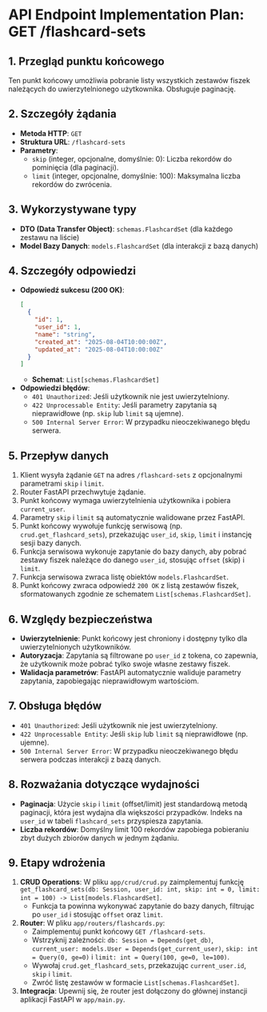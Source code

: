 # API Endpoint Implementation Plan: GET /flashcard-sets

## 1. Przegląd punktu końcowego

Ten punkt końcowy umożliwia pobranie listy wszystkich zestawów fiszek należących do uwierzytelnionego użytkownika. Obsługuje paginację.

## 2. Szczegóły żądania

-   **Metoda HTTP**: `GET`
-   **Struktura URL**: `/flashcard-sets`
-   **Parametry**: 
    -   `skip` (integer, opcjonalne, domyślnie: 0): Liczba rekordów do pominięcia (dla paginacji).
    -   `limit` (integer, opcjonalne, domyślnie: 100): Maksymalna liczba rekordów do zwrócenia.

## 3. Wykorzystywane typy

-   **DTO (Data Transfer Object)**: `schemas.FlashcardSet` (dla każdego zestawu na liście)
-   **Model Bazy Danych**: `models.FlashcardSet` (dla interakcji z bazą danych)

## 4. Szczegóły odpowiedzi

-   **Odpowiedź sukcesu (200 OK)**:
    ```json
    [
      {
        "id": 1,
        "user_id": 1,
        "name": "string",
        "created_at": "2025-08-04T10:00:00Z",
        "updated_at": "2025-08-04T10:00:00Z"
      }
    ]
    ```
    -   **Schemat**: `List[schemas.FlashcardSet]`
-   **Odpowiedzi błędów**:
    -   `401 Unauthorized`: Jeśli użytkownik nie jest uwierzytelniony.
    -   `422 Unprocessable Entity`: Jeśli parametry zapytania są nieprawidłowe (np. `skip` lub `limit` są ujemne).
    -   `500 Internal Server Error`: W przypadku nieoczekiwanego błędu serwera.

## 5. Przepływ danych

1.  Klient wysyła żądanie `GET` na adres `/flashcard-sets` z opcjonalnymi parametrami `skip` i `limit`.
2.  Router FastAPI przechwytuje żądanie.
3.  Punkt końcowy wymaga uwierzytelnienia użytkownika i pobiera `current_user`.
4.  Parametry `skip` i `limit` są automatycznie walidowane przez FastAPI.
5.  Punkt końcowy wywołuje funkcję serwisową (np. `crud.get_flashcard_sets`), przekazując `user_id`, `skip`, `limit` i instancję sesji bazy danych.
6.  Funkcja serwisowa wykonuje zapytanie do bazy danych, aby pobrać zestawy fiszek należące do danego `user_id`, stosując `offset` (skip) i `limit`.
7.  Funkcja serwisowa zwraca listę obiektów `models.FlashcardSet`.
8.  Punkt końcowy zwraca odpowiedź `200 OK` z listą zestawów fiszek, sformatowanych zgodnie ze schematem `List[schemas.FlashcardSet]`.

## 6. Względy bezpieczeństwa

-   **Uwierzytelnienie**: Punkt końcowy jest chroniony i dostępny tylko dla uwierzytelnionych użytkowników.
-   **Autoryzacja**: Zapytania są filtrowane po `user_id` z tokena, co zapewnia, że użytkownik może pobrać tylko swoje własne zestawy fiszek.
-   **Walidacja parametrów**: FastAPI automatycznie waliduje parametry zapytania, zapobiegając nieprawidłowym wartościom.

## 7. Obsługa błędów

-   `401 Unauthorized`: Jeśli użytkownik nie jest uwierzytelniony.
-   `422 Unprocessable Entity`: Jeśli `skip` lub `limit` są nieprawidłowe (np. ujemne).
-   `500 Internal Server Error`: W przypadku nieoczekiwanego błędu serwera podczas interakcji z bazą danych.

## 8. Rozważania dotyczące wydajności

-   **Paginacja**: Użycie `skip` i `limit` (offset/limit) jest standardową metodą paginacji, która jest wydajna dla większości przypadków. Indeks na `user_id` w tabeli `flashcard_sets` przyspiesza zapytania.
-   **Liczba rekordów**: Domyślny limit 100 rekordów zapobiega pobieraniu zbyt dużych zbiorów danych w jednym żądaniu.

## 9. Etapy wdrożenia

1.  **CRUD Operations**: W pliku `app/crud/crud.py` zaimplementuj funkcję `get_flashcard_sets(db: Session, user_id: int, skip: int = 0, limit: int = 100) -> List[models.FlashcardSet]`.
    -   Funkcja ta powinna wykonywać zapytanie do bazy danych, filtrując po `user_id` i stosując `offset` oraz `limit`.
2.  **Router**: W pliku `app/routers/flashcards.py`:
    -   Zaimplementuj punkt końcowy `GET /flashcard-sets`.
    -   Wstrzyknij zależności: `db: Session = Depends(get_db)`, `current_user: models.User = Depends(get_current_user)`, `skip: int = Query(0, ge=0)` i `limit: int = Query(100, ge=0, le=100)`.
    -   Wywołaj `crud.get_flashcard_sets`, przekazując `current_user.id`, `skip` i `limit`.
    -   Zwróć listę zestawów w formacie `List[schemas.FlashcardSet]`.
3.  **Integracja**: Upewnij się, że router jest dołączony do głównej instancji aplikacji FastAPI w `app/main.py`.